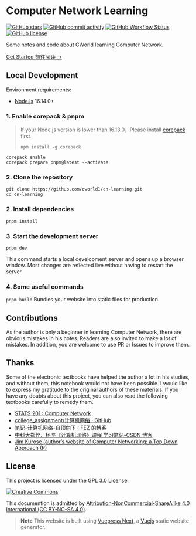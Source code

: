 # Computer Network Learning

[![GitHub stars](https://img.shields.io/github/stars/cworld1/cn-learning?style=flat-square)](https://github.com/cworld1/cn-learning/stargazers)
[![GitHub commit activity](https://img.shields.io/github/commit-activity/y/cworld1/cn-learning?label=commits&style=flat-square)](https://github.com/cworld1/cn-learning/commits)
[![GitHub Workflow Status](https://img.shields.io/github/actions/workflow/status/cworld1/cn-learning/.github/workflows/build-deploy.yml?branch=main&style=flat-square)](https://github.com/cworld1/cn-learning/actions/workflows/build-deploy.yml)
[![GitHub license](https://img.shields.io/github/license/cworld1/cn-learning?style=flat-square)](https://github.com/cworld1/cn-learning/blob/main/LICENSE)

Some notes and code about CWorld learning Computer Network.

[Get Started 前往阅读 →](https://cn.cworld.top/)

## Local Development

Environment requirements:

- [Node.js](https://nodejs.org) 16.14.0+

### 1. Enable corepack & pnpm

> If your Node.js version is lower than 16.13.0，Please install [corepack](https://nodejs.org/api/corepack.html) first.
>
> ```shell
> npm install -g corepack
> ```

```shell
corepack enable
corepack prepare pnpm@latest --activate
```

### 2. Clone the repository

```shell
git clone https://github.com/cworld1/cn-learning.git
cd cn-learning
```

### 2. Install dependencies

```shell
pnpm install
```

### 3. Start the development server

```shell
pnpm dev
```

This command starts a local development server and opens up a browser window. Most changes are reflected live without having to restart the server.

### 4. Some useful commands

`pnpm build`
Bundles your website into static files for production.

## Contributions

As the author is only a beginner in learning Computer Network, there are obvious mistakes in his notes. Readers are also invited to make a lot of mistakes. In addition, you are welcome to use PR or Issues to improve them.

## Thanks

Some of the electronic textbooks have helped the author a lot in his studies, and without them, this notebook would not have been possible. I would like to express my gratitude to the original authors of these materials. If you have any doubts about this project, you can also read the following textbooks carefully to remedy them.

- [STATS 201 : Computer Network](https://courseoutline.auckland.ac.nz/dco/course/STATS/201/1215)
- [college_assignment/计算机网络 · GitHub](https://github.com/A-BigTree/college_assignment/blob/main/learning_Notes/计算机网络.md#56-icmp因特网控制报文协议)
- [笔记-计算机网络-自顶向下 | FEZ 的博客](https://toby-fish.github.io/2021/11/22/笔记-计算机网络-自顶向下/)
- [中科大郑烇、杨坚《计算机网络》课程 学习笔记-CSDN 博客](https://blog.csdn.net/qq_53111905/category_11228995.html)
- [Jim Kurose (author’s website of Computer Networking: a Top Down Approach (P)](http://gaia.cs.umass.edu/kurose_ross/index.php)

## License

This project is licensed under the GPL 3.0 License.

[![Creative Commons](https://i.creativecommons.org/l/by-nc-sa/4.0/88x31.png)](https://creativecommons.org/licenses/by-nc-sa/4.0/deed.en)

This documention is admitted by [Attribution-NonCommercial-ShareAlike 4.0 International (CC BY-NC-SA 4.0)](http://creativecommons.org/licenses/by-nc-sa/4.0/).

> **Note** This website is built using [Vuepress Next](https://github.com/vuepress/vuepress-next), a [Vuejs](https://vuejs.org) static website generator.
